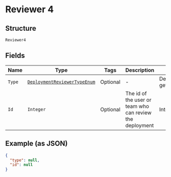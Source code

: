 
# Reviewer 4

## Structure

`Reviewer4`

## Fields

| Name | Type | Tags | Description | Getter | Setter |
|  --- | --- | --- | --- | --- | --- |
| `Type` | [`DeploymentReviewerTypeEnum`](../../doc/models/deployment-reviewer-type-enum.md) | Optional | - | DeploymentReviewerTypeEnum getType() | setType(DeploymentReviewerTypeEnum type) |
| `Id` | `Integer` | Optional | The id of the user or team who can review the deployment | Integer getId() | setId(Integer id) |

## Example (as JSON)

```json
{
  "type": null,
  "id": null
}
```

